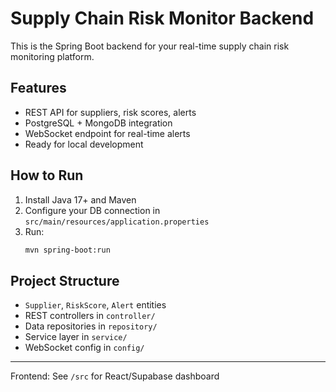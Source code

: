# Supply Chain Risk Monitor Backend

This is the Spring Boot backend for your real-time supply chain risk monitoring platform.

## Features
- REST API for suppliers, risk scores, alerts
- PostgreSQL + MongoDB integration
- WebSocket endpoint for real-time alerts
- Ready for local development

## How to Run
1. Install Java 17+ and Maven
2. Configure your DB connection in `src/main/resources/application.properties`
3. Run:
   ```sh
   mvn spring-boot:run
   ```

## Project Structure
- `Supplier`, `RiskScore`, `Alert` entities
- REST controllers in `controller/`
- Data repositories in `repository/`
- Service layer in `service/`
- WebSocket config in `config/`

---
Frontend: See `/src` for React/Supabase dashboard
